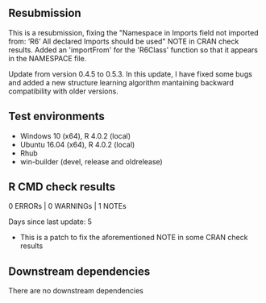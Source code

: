 ## Resubmission
This is a resubmission, fixing the "Namespace in Imports field not imported from: ‘R6’ All declared Imports should be used" NOTE in CRAN check results. Added an 'importFrom' for the 'R6Class' function so that it appears in the NAMESPACE file. 

Update from version 0.4.5 to 0.5.3. In this update, I have fixed some bugs and added a new structure learning algorithm mantaining backward compatibility with older versions.

## Test environments
* Windows 10 (x64), R 4.0.2 (local)
* Ubuntu 16.04 (x64), R 4.0.2 (local)
* Rhub
* win-builder (devel, release and oldrelease)

## R CMD check results
0 ERRORs | 0 WARNINGs | 1 NOTEs

Days since last update: 5

* This is a patch to fix the aforementioned NOTE in some CRAN check results

## Downstream dependencies
There are no downstream dependencies
